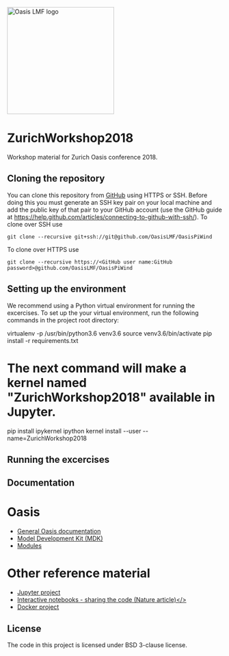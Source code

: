 <img src="https://oasislmf.org/packages/oasis_theme_package/themes/oasis_theme/assets/src/oasis-lmf-colour.png" alt="Oasis LMF logo" width="250"/>

# ZurichWorkshop2018
Workshop material for Zurich Oasis conference 2018.

## Cloning the repository

You can clone this repository from <a href="https://github.com/OasisLMF/OasisPiWind" target="_blank">GitHub</a> using HTTPS or SSH. Before doing this you must generate an SSH key pair on your local machine and add the public key of that pair to your GitHub account (use the GitHub guide at <a href="https://help.github.com/articles/connecting-to-github-with-ssh/" target="_blank">https://help.github.com/articles/connecting-to-github-with-ssh/</a>). To clone over SSH use

    git clone --recursive git+ssh://git@github.com/OasisLMF/OasisPiWind

To clone over HTTPS use

    git clone --recursive https://<GitHub user name:GitHub password>@github.com/OasisLMF/OasisPiWind

## Setting up the environment

We recommend using a Python virtual environment for running the excercises. To set up the your virtual environment, run the following commands in the project root directory:

   virtualenv -p /usr/bin/python3.6 venv3.6
   source venv3.6/bin/activate
   pip install -r requirements.txt
   # The next command will make a kernel named "ZurichWorkshop2018" available in Jupyter.
   pip install ipykernel
   ipython kernel install --user --name=ZurichWorkshop2018

## Running the excercises



## Documentation
# Oasis
* <a href="https://oasislmf.github.io">General Oasis documentation</a>
* <a href="http://localhost:8000/html/docs/oasis_cli.html">Model Development Kit (MDK)</a>
* <a href="https://oasislmf.github.io/docs/oasis_mdk.html">Modules</a>
# Other reference material
* <a href="http://jupyter.org/">Jupyter project</a>
* <a href="https://www.nature.com/news/interactive-notebooks-sharing-the-code-1.16261">Interactive notebooks - sharing the code (Nature article)</>
* <a href="http://docker.com/">Docker project</a>

## License
The code in this project is licensed under BSD 3-clause license.

